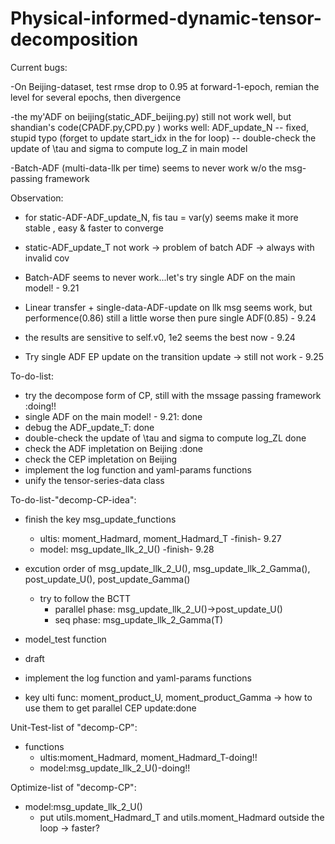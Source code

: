 # Physical-informed-dynamic-tensor-decomposition


Current bugs:

-On Beijing-dataset, test rmse drop to 0.95 at forward-1-epoch, remian the level for several epochs, then divergence 

-the my'ADF on beijing(static_ADF_beijing.py) still not work well, but shandian's code(CPADF.py,CPD.py ) works well: ADF_update_N
    -- fixed, stupid typo (forget to update start_idx in the for loop) 
    -- double-check the update of \tau and sigma to compute log_Z in main model

-Batch-ADF (multi-data-llk per time) seems to never work w/o the msg-passing framework


Observation:
- for static-ADF-ADF_update_N, fis tau = var(y) seems make it more stable , easy & faster to converge
- static-ADF_update_T not work -> problem of batch ADF -> always with invalid cov
- Batch-ADF seems to never work...let's try single ADF on the main model! - 9.21
- Linear transfer + single-data-ADF-update on llk msg seems work, but performence(0.86) still a little worse then pure single ADF(0.85) - 9.24
  
- the results are sensitive to self.v0, 1e2 seems the best now - 9.24 
  
- Try single ADF EP update on the transition update  -> still not work - 9.25

To-do-list:
- try the decompose form of CP, still with the mssage passing framework :doing!!  
- single ADF on the main model! - 9.21: done     
- debug the ADF_update_T: done
- double-check the update of \tau and sigma to compute log_ZL done
- check the ADF impletation on Beijing :done
- check the CEP impletation on Beijing 
- implement the log function and yaml-params functions
- unify the tensor-series-data class

To-do-list-"decomp-CP-idea":
- finish the key msg_update_functions 
    - ultis: moment_Hadmard, moment_Hadmard_T -finish- 9.27
    - model: msg_update_llk_2_U() -finish- 9.28


- excution order of msg_update_llk_2_U(), msg_update_llk_2_Gamma(), post_update_U(), post_update_Gamma()
    - try to follow the BCTT
        -  parallel phase: msg_update_llk_2_U()->post_update_U() 
        -  seq phase: msg_update_llk_2_Gamma(T)
  
- model_test function
- draft 
- implement the log function and yaml-params functions
- key ulti func: moment_product_U, moment_product_Gamma -> how to use them to get parallel CEP update:done    


Unit-Test-list of "decomp-CP":
- functions
  - ultis:moment_Hadmard, moment_Hadmard_T-doing!!
  - model:msg_update_llk_2_U()-doing!!

Optimize-list of "decomp-CP":
- model:msg_update_llk_2_U()
    - put utils.moment_Hadmard_T and utils.moment_Hadmard outside the loop -> faster? 
